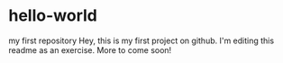 # hello-world
my first repository
Hey, this is my first project on github. I'm editing this readme as an exercise. More to come soon!
